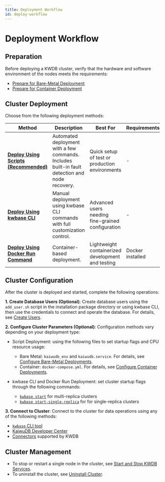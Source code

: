 ```yaml
---
title: Deployment Workflow
id: deploy-workflow
---
```


# Deployment Workflow

## Preparation

Before deploying a KWDB cluster, verify that the hardware and software environment of the nodes meets the requirements:

- [Prepare for Bare-Metal Deployment](./prepare/before-deploy-bare-metal.md)
- [Prepare for Container Deployment](./prepare/before-deploy-docker.md)

## Cluster Deployment

Choose from the following deployment methods:

| Method | Description | Best For | Requirements |
|--------|-------------|----------|--------------|
| **[Deploy Using Scripts (Recommended)](./cluster-deployment/script-deployment.md)** | Automated deployment with a few commands. Includes built-in fault detection and node recovery. | Quick setup of test or production environments | - |
| **[Deploy Using kwbase CLI](./cluster-deployment/kwbase-cli-deployment.md)** | Manual deployment using kwbase CLI commands with full customization control. | Advanced users needing fine-grained configuration | - |
| **[Deploy Using Docker Run Command](./cluster-deployment/docker-deployment.md)** | Container-based deployment. | Lightweight containerized development and testing | Docker installed |

## Cluster Configuration

After the cluster is deployed and started, complete the following operations:

**1. Create Database Users (Optional)**: Create database users using the `add_user.sh` script in the installation package directory or using kwbase CLI, then use the credentials to connect and operate the database. For details, see [Create Users](./user-config.md).

**2. Configure Cluster Parameters (Optional)**: Configuration methods vary depending on your deployment type:

- Script Deployment: using the following files to set startup flags and CPU resource usage:
  - Bare Metal: `kaiwudb_env` and `kaiwudb.service`. For details, see  [Configure Bare-Metal Deployments](./cluster-config/cluster-config-bare-metal.md).
  - Container: `docker-compose.yml`. For details, see [Configure Container Deployments](./cluster-config/cluster-config-docker.md).

- kwbase CLI and Docker Run Deployment: set cluster startup flags through the following commands:
  - [`kwbase start`](../tool-command-reference/client-tool/kwbase-sql-reference.md#kwbase-start) for multi-replica clusters
  - [`kwbase start-single-replica`](../tool-command-reference/client-tool/kwbase-sql-reference.md#kwbase-start-single-replica) for for single-replica clusters

**3. Connect to Cluster**: Connect to the cluster for data operations using any of the following methods:

- [`kwbase` CLI tool](../quickstart/access-kaiwudb/access-kaiwudb-cli.md)
- [KaiwuDB Developer Center](../kaiwudb-developer-center/overview.md)
- [Connectors](../development/overview.md) supported by KWDB

## Cluster Management

- To stop or restart a single node in the cluster, see [Start and Stop KWDB Services](./local-start-stop.md).
- To uninstall the cluster, see [Uninstall Cluster](./uninstall-cluster.md).